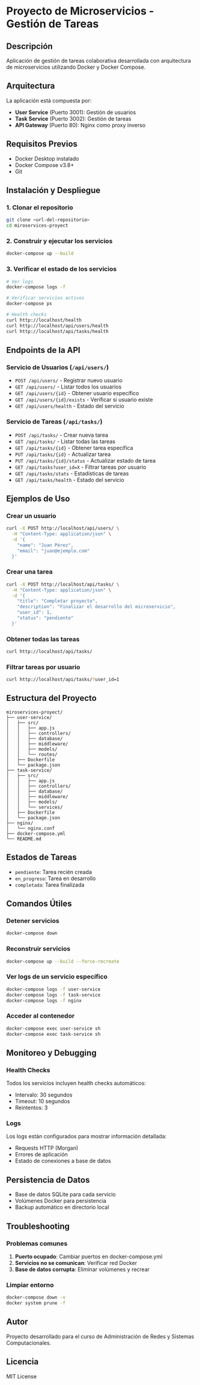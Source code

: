 # Proyecto de Microservicios - Gestión de Tareas

## Descripción

Aplicación de gestión de tareas colaborativa desarrollada con arquitectura de microservicios utilizando Docker y Docker Compose.

## Arquitectura

La aplicación está compuesta por:

- **User Service** (Puerto 3001): Gestión de usuarios
- **Task Service** (Puerto 3002): Gestión de tareas
- **API Gateway** (Puerto 80): Nginx como proxy inverso

## Requisitos Previos

- Docker Desktop instalado
- Docker Compose v3.8+
- Git

## Instalación y Despliegue

### 1. Clonar el repositorio
```bash
git clone <url-del-repositorio>
cd miroservices-proyect
```

### 2. Construir y ejecutar los servicios
```bash
docker-compose up --build
```

### 3. Verificar el estado de los servicios
```bash
# Ver logs
docker-compose logs -f

# Verificar servicios activos
docker-compose ps

# Health checks
curl http://localhost/health
curl http://localhost/api/users/health
curl http://localhost/api/tasks/health
```

## Endpoints de la API

### Servicio de Usuarios (`/api/users/`)

- `POST /api/users/` - Registrar nuevo usuario
- `GET /api/users/` - Listar todos los usuarios
- `GET /api/users/{id}` - Obtener usuario específico
- `GET /api/users/{id}/exists` - Verificar si usuario existe
- `GET /api/users/health` - Estado del servicio

### Servicio de Tareas (`/api/tasks/`)

- `POST /api/tasks/` - Crear nueva tarea
- `GET /api/tasks/` - Listar todas las tareas
- `GET /api/tasks/{id}` - Obtener tarea específica
- `PUT /api/tasks/{id}` - Actualizar tarea
- `PUT /api/tasks/{id}/status` - Actualizar estado de tarea
- `GET /api/tasks?user_id=X` - Filtrar tareas por usuario
- `GET /api/tasks/stats` - Estadísticas de tareas
- `GET /api/tasks/health` - Estado del servicio

## Ejemplos de Uso

### Crear un usuario
```bash
curl -X POST http://localhost/api/users/ \
  -H "Content-Type: application/json" \
  -d '{
    "name": "Juan Pérez",
    "email": "juan@ejemplo.com"
  }'
```

### Crear una tarea
```bash
curl -X POST http://localhost/api/tasks/ \
  -H "Content-Type: application/json" \
  -d '{
    "title": "Completar proyecto",
    "description": "Finalizar el desarrollo del microservicio",
    "user_id": 1,
    "status": "pendiente"
  }'
```

### Obtener todas las tareas
```bash
curl http://localhost/api/tasks/
```

### Filtrar tareas por usuario
```bash
curl http://localhost/api/tasks/?user_id=1
```

## Estructura del Proyecto

```
miroservices-proyect/
├── user-service/
│   ├── src/
│   │   ├── app.js
│   │   ├── controllers/
│   │   ├── database/
│   │   ├── middleware/
│   │   ├── models/
│   │   └── routes/
│   ├── Dockerfile
│   └── package.json
├── task-service/
│   ├── src/
│   │   ├── app.js
│   │   ├── controllers/
│   │   ├── database/
│   │   ├── middleware/
│   │   ├── models/
│   │   └── services/
│   ├── Dockerfile
│   └── package.json
├── nginx/
│   └── nginx.conf
├── docker-compose.yml
└── README.md
```

## Estados de Tareas

- `pendiente`: Tarea recién creada
- `en_progreso`: Tarea en desarrollo
- `completada`: Tarea finalizada

## Comandos Útiles

### Detener servicios
```bash
docker-compose down
```

### Reconstruir servicios
```bash
docker-compose up --build --force-recreate
```

### Ver logs de un servicio específico
```bash
docker-compose logs -f user-service
docker-compose logs -f task-service
docker-compose logs -f nginx
```

### Acceder al contenedor
```bash
docker-compose exec user-service sh
docker-compose exec task-service sh
```

## Monitoreo y Debugging

### Health Checks
Todos los servicios incluyen health checks automáticos:
- Intervalo: 30 segundos
- Timeout: 10 segundos
- Reintentos: 3

### Logs
Los logs están configurados para mostrar información detallada:
- Requests HTTP (Morgan)
- Errores de aplicación
- Estado de conexiones a base de datos

## Persistencia de Datos

- Base de datos SQLite para cada servicio
- Volúmenes Docker para persistencia
- Backup automático en directorio local

## Troubleshooting

### Problemas comunes

1. **Puerto ocupado**: Cambiar puertos en docker-compose.yml
2. **Servicios no se comunican**: Verificar red Docker
3. **Base de datos corrupta**: Eliminar volúmenes y recrear

### Limpiar entorno
```bash
docker-compose down -v
docker system prune -f
```

## Autor

Proyecto desarrollado para el curso de Administración de Redes y Sistemas Computacionales.

## Licencia

MIT License